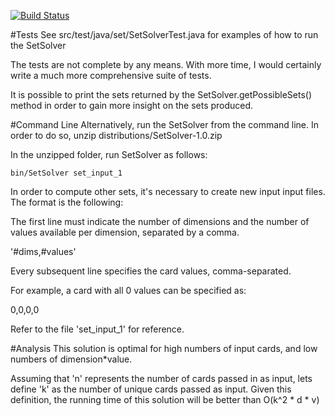 [![Build Status](https://travis-ci.org/yeison/SetSolver.svg?branch=master)](https://travis-ci.org/yeison/SetSolver)

#Tests
See src/test/java/set/SetSolverTest.java for examples of how to run the SetSolver

The tests are not complete by any means. With more time, I would certainly write a much more comprehensive suite of tests.

It is possible to print the sets returned by the SetSolver.getPossibleSets() method in order to gain more insight on the sets produced.

#Command Line
Alternatively, run the SetSolver from the command line.  In order to do so, unzip distributions/SetSolver-1.0.zip

In the unzipped folder, run SetSolver as follows:

```
bin/SetSolver set_input_1
```

In order to compute other sets, it's necessary to create new input input files.  The format is the following:

The first line must indicate the number of dimensions and the number of values available per dimension, separated by a comma.

'#dims,#values'

Every subsequent line specifies the card values, comma-separated.

For example, a card with all 0 values can be specified as:

0,0,0,0

Refer to the file 'set_input_1' for reference.


#Analysis
This solution is optimal for high numbers of input cards, and low numbers of dimension*value.

Assuming that 'n' represents the number of cards passed in as input, lets define 'k' as the number of unique cards passed as input.
Given this definition, the running time of this solution will be better than O(k^2 * d * v)